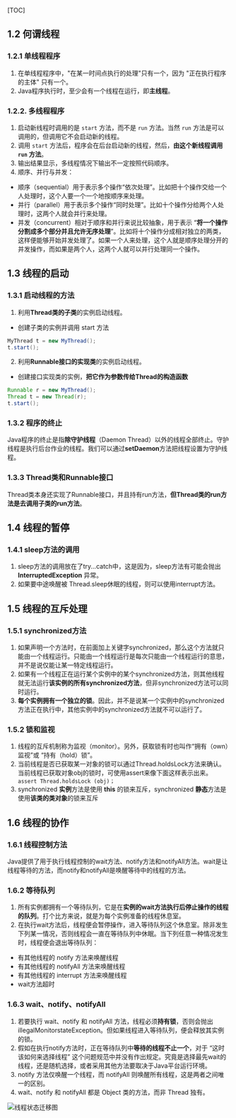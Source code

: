 [TOC]


## 1.2 何谓线程

### 1.2.1 单线程程序

1. 在单线程程序中，"在某一时间点执行的处理"只有一个，因为 "正在执行程序的主体" 只有一个。
2. Java程序执行时，至少会有一个线程在运行，即**主线程**。


### 1.2.2. 多线程程序

1. 启动新线程时调用的是 `start` 方法，而不是 `run` 方法。当然 `run` 方法是可以调用的，但调用它不会启动新的线程。
2. 调用 `start` 方法后，程序会在后台启动新的线程，然后，**由这个新线程调用 `run` 方法**。
3. 输出结果显示，多线程情况下输出不一定按照代码顺序。
4. 顺序、并行与并发：
  + 顺序（sequential）用于表示多个操作“依次处理”。比如把十个操作交给一个人处理时，这个人要一个一个地按顺序来处理。
  + 并行（parallel）用于表示多个操作“同时处理”。比如十个操作分给两个人处理时，这两个人就会并行来处理。
  + 并发（concurrent）相对于顺序和并行来说比较抽象，用于表示 “**将一个操作分割成多个部分并且允许无序处理**”。比如将十个操作分成相对独立的两类，这样便能够开始并发处理了。如果一个人来处理，这个人就是顺序处理分开的并发操作，而如果是两个人，这两个人就可以并行处理同一个操作。



## 1.3 线程的启动

### 1.3.1 启动线程的方法

1. 利用**Thread类的子类**的实例启动线程。
+ 创建子类的实例并调用 start 方法
```java
MyThread t = new MyThread();
t.start();
```
2. 利用**Runnable接口的实现类**的实例启动线程。
+ 创建接口实现类的实例，**把它作为参数传给Thread的构造函数**
```java
Runnable r = new MyThread();
Thread t = new Thread(r);
t.start();
```

### 1.3.2 程序的终止
Java程序的终止是指**除守护线程**（Daemon Thread）以外的线程全部终止。守护线程是执行后台作业的线程。我们可以通过**setDaemon**方法把线程设置为守护线程。

### 1.3.3 Thread类和Runnable接口
Thread类本身还实现了Runnable接口，并且持有run方法，**但Thread类的run方法是去调用子类的run方法**。



## 1.4 线程的暂停

### 1.4.1 sleep方法的调用
1. sleep方法的调用放在了try...catch中，这是因为，sleep方法有可能会抛出 **InterruptedException** 异常。
2. 如果要中途唤醒被 Thread.sleep休眠的线程，则可以使用interrupt方法。



## 1.5 线程的互斥处理

### 1.5.1 synchronized方法
1. 如果声明一个方法时，在前面加上关键字synchronized，那么这个方法就只能由一个线程运行。只能由一个线程运行是每次只能由一个线程运行的意思，并不是说仅能让某一特定线程运行。
2. 如果有一个线程正在运行某个实例中的某个synchronized方法，则其他线程就无法运行**该实例的所有synchronized方法**，但非synchronized方法可以同时运行。
3. **每个实例拥有一个独立的锁**。因此，并不是说某一个实例中的synchronized方法正在执行中，其他实例中的synchronized方法就不可以运行了。

### 1.5.2 锁和监视
1. 线程的互斥机制称为监视（monitor）。另外，获取锁有时也叫作“拥有（own）监视”或
“持有（hold）锁”。
2. 当前线程是否已获取某一对象的锁可以通过Thread.holdsLock方法来确认。当前线程已获取对象obj的锁时，可使用assert来像下面这样表示出来。
`assert Thread.holdsLock (obj)；`
3. synchronized **实例**方法是使用 **this** 的锁来互斥，synchronized **静态**方法是使用**该类的类对象**的锁来互斥



## 1.6 线程的协作

### 1.6.1 线程控制方法
Java提供了用于执行线程控制的wait方法、notify方法和notifyAll方法。wait是让线程等待的方法，而notify和notifyAll是唤醒等待中的线程的方法。

### 1.6.2 等待队列
1. 所有实例都拥有一个等待队列，它是在**实例的wait方法执行后停止操作的线程的队列**。打个比方来说，就是为每个实例准备的线程休息室。
2. 在执行wait方法后，线程便会暂停操作，进入等待队列这个休息室。除非发生下列某一情况，否则线程会一直在等待队列中休眠。当下列任意一种情况发生时，线程便会退出等待队列：
  + 有其他线程的 notify 方法来唤醒线程
  + 有其他线程的 notifyAll 方法来唤醒线程
  + 有其他线程的 interrupt 方法来唤醒线程
  + wait方法超时

### 1.6.3 wait、notify、notifyAll
1. 若要执行 wait、notify 和 notifyAll 方法，线程必须**持有锁**，否则会抛出 illegalMonitorstateException。但如果线程进入等待队列，便会释放其实例的锁。
2. 假如在执行notify方法时，正在等待队列中**等待的线程不止一个**，对于 “这时该如何来选择线程” 这个问题规范中并没有作出规定。究竟是选择最先wait的线程，还是随机选择，或者采用其他方法要取决于Java平台运行环境。
3. notify 方法仅唤醒一个线程，而 notifyAll 则唤醒所有线程，这是两者之间唯一的区别。
4. wait、notify 和 notifyAll 都是 Object 类的方法，而非 Thread 独有。

![线程状态迁移图](http://ww1.sinaimg.cn/mw690/d8e93840ly1g12orl7676j20gu0j5wh4.jpg)















